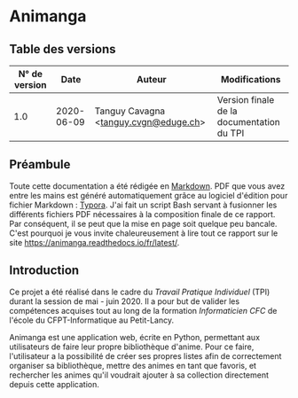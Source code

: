 # Animanga

## Table des versions

| N° de version | Date       | Auteur                                  | Modifications                             |
| ------------- | ---------- | --------------------------------------- | ----------------------------------------- |
| 1.0           | 2020-06-09 | Tanguy Cavagna <<tanguy.cvgn@eduge.ch>> | Version finale de la documentation du TPI |

## Préambule

Toute cette documentation a été rédigée en [Markdown](https://www.markdownguide.org/). PDF que vous avez entre les mains est généré automatiquement grâce au logiciel d'édition pour fichier Markdown : [Typora](https://typora.io). J'ai fait un script Bash servant à fusionner les différents fichiers PDF nécessaires à la composition finale de ce rapport. Par conséquent, il se peut que la mise en page soit quelque peu bancale. C'est pourquoi je vous invite chaleureusement à lire tout ce rapport sur le site <https://animanga.readthedocs.io/fr/latest/>.

## Introduction

Ce projet a été réalisé dans le cadre du *Travail Pratique Individuel* (TPI) durant la session de mai - juin 2020. Il a pour but de valider les compétences acquises tout au long de la formation *Informaticien CFC* de l'école du CFPT-Informatique au Petit-Lancy.

Animanga est une application web, écrite en Python, permettant aux utilisateurs de faire leur propre bibliothèque d'anime. Pour ce faire, l'utilisateur a la possibilité de créer ses propres listes afin de correctement organiser sa bibliothèque, mettre des animes en tant que favoris, et rechercher les animes qu'il voudrait ajouter à sa collection directement depuis cette application.